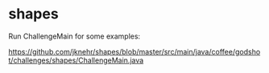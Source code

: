 shapes
======
Run ChallengeMain for some examples:

https://github.com/jknehr/shapes/blob/master/src/main/java/coffee/godshot/challenges/shapes/ChallengeMain.java
